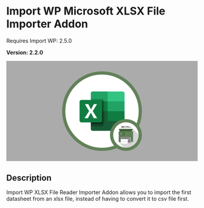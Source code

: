 # Import WP Microsoft XLSX File Importer Addon

Requires Import WP: 2.5.0

**Version: 2.2.0**

![Microsoft XLSX File Importer Addon](./assets/iwp-addon-xlsx.png)

## Description

Import WP XLSX File Reader Importer Addon allows you to import the first datasheet from an xlsx file, instead of having to convert it to csv file first.
